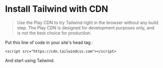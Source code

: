# Install Tailwind with CDN

> Use the Play CDN to try Tailwind right in the browser without any build step. The Play CDN is designed for development purposes only, and is not the best choice for production. 

Put this line of code in your site's head tag :

```
<script src="https://cdn.tailwindcss.com"></script>
```

And start using Tailwind.